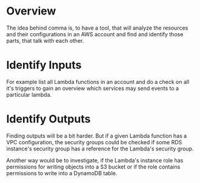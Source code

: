 # Overview

The idea behind comma is, to have a tool, that will analyze
the resources and their configurations in an AWS account and
find and identify those parts, that talk with each other.

# Identify Inputs

For example list all Lambda functions in an account and do
a check on all it's triggers to gain an overview which services
may send events to a particular lambda.

# Identify Outputs

Finding outputs will be a bit harder. But if a given Lambda
function has a VPC configuration, the security groups could
be checked if some RDS instance's security group has a reference
for the Lambda's security group.

Another way would be to investigate, if the Lambda's instance
role has permissions for writing objects into a S3 bucket or 
if the role contains permissions to write into a DynamoDB table.
